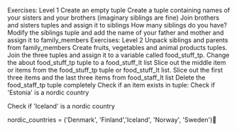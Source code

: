 
Exercises: Level 1
Create an empty tuple
Create a tuple containing names of your sisters and your brothers (imaginary siblings are fine)
Join brothers and sisters tuples and assign it to siblings
How many siblings do you have?
Modify the siblings tuple and add the name of your father and mother and assign it to family_members
Exercises: Level 2
Unpack siblings and parents from family_members
Create fruits, vegetables and animal products tuples. Join the three tuples and assign it to a variable called food_stuff_tp.
Change the about food_stuff_tp tuple to a food_stuff_lt list
Slice out the middle item or items from the food_stuff_tp tuple or food_stuff_lt list.
Slice out the first three items and the last three items from food_staff_lt list
Delete the food_staff_tp tuple completely
Check if an item exists in tuple:
Check if 'Estonia' is a nordic country

Check if 'Iceland' is a nordic country

nordic_countries = ('Denmark', 'Finland','Iceland', 'Norway', 'Sweden')